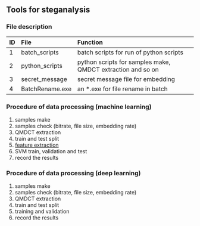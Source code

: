 ## Tools for steganalysis

### File description
ID      |   File                    |   Function
:-      |   :-                      |    :-
1       |   batch_scripts           |   batch scripts for run of python scripts
2       |   python_scripts          |   python scripts for samples make, QMDCT extraction and so on
3       |   secret_message          |   secret message file for embedding
4       |   BatchRename.exe         |   an *.exe for file rename in batch

### Procedure of data processing (machine learning)
1. samples make
2. samples check (bitrate, file size, embedding rate)
3. QMDCT extraction
4. train and test split
5. [feature extraction](https://github.com/Charleswyt/audio_steganalysis_ml/tree/master/feature_extract)
6. SVM train, validation and test
7. record the results

### Procedure of data processing (deep learning)
1. samples make
2. samples check (bitrate, file size, embedding rate)
3. QMDCT extraction
4. train and test split
5. training and validation
6. record the results